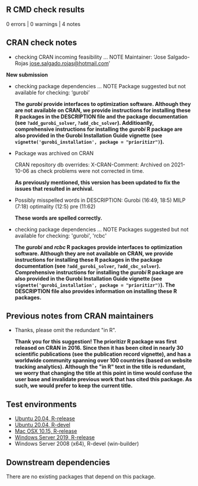 ## R CMD check results

0 errors | 0 warnings | 4 notes

## CRAN check notes

* checking CRAN incoming feasibility ... NOTE
  Maintainer: ‘Jose Salgado-Rojas <jose.salgado.rojas@hotmail.com>’
  
 **New submission**
 
* checking package dependencies ... NOTE
  Package suggested but not available for checking: ‘gurobi’

  **The _gurobi_ provide interfaces to optimization software. Although they are not available on CRAN, we provide instructions for installing these R packages in the DESCRIPTION file and the package documentation (see `?add_gurobi_solver`, `?add_cbc_solver`). Additioanlly, comprehensive instructions for installing the _gurobi_ R package are also provided in the Gurobi Installation Guide vignette (see `vignette('gurobi_installation', package = "prioritizr")`).**

* Package was archived on CRAN

  CRAN repository db overrides:
  X-CRAN-Comment: Archived on 2021-10-06 as check problems were not
    corrected in time.

  **As previously mentioned, this version has been updated to fix the issues that resulted in archival.**

* Possibly misspelled words in DESCRIPTION:
  Gurobi (16:49, 18:5)
  MILP (7:18)
  optimality (12:5)
  pre (11:62)

  **These words are spelled correctly.**

* checking package dependencies ... NOTE
  Packages suggested but not available for checking: 'gurobi', 'rcbc'

  **The _gurobi_ and _rcbc_ R packages provide interfaces to optimization software. Although they are not available on CRAN, we provide instructions for installing these R packages in the package documentation (see `?add_gurobi_solver`, `?add_cbc_solver`). Comprehensive instructions for installing the _gurobi_ R package are also provided in the Gurobi Installation Guide vignette (see `vignette('gurobi_installation', package = "prioritizr")`). The DESCRIPTION file also provides information on installing these R packages.**

## Previous notes from CRAN maintainers

* Thanks, please omit the redundant "in R".

  **Thank you for this suggestion! The prioritizr R package was first released on CRAN in 2016. Since then it has been cited in nearly 30 scientific publications (see the publication record vignette), and has a worldwide community spanning over 100 countries (based on website tracking analytics). Although the "in R" text in the title is redundant, we worry that changing the title at this point in time would confuse the user base and invalidate previous work that has cited this package. As such, we would prefer to keep the current title.**

## Test environments

* [Ubuntu 20.04, R-release](https://github.com/prioritizr/prioritizr/actions?query=workflow%3AUbuntu)
* [Ubuntu 20.04, R-devel](https://github.com/prioritizr/prioritizr/actions?query=workflow%3AUbuntu)
* [Mac OSX 10.15, R-release](https://github.com/prioritizr/prioritizr/actions?query=workflow%3A%22Mac+OSX%22)
* [Windows Server 2019, R-release](https://github.com/prioritizr/prioritizr/actions?query=workflow%3AWindows)
* Windows Server 2008 (x64), R-devel (win-builder)

## Downstream dependencies

There are no existing packages that depend on this package.
